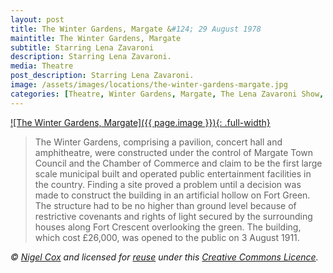 ```yaml
---
layout: post
title: The Winter Gardens, Margate &#124; 29 August 1978
maintitle: The Winter Gardens, Margate
subtitle: Starring Lena Zavaroni
description: Starring Lena Zavaroni.
media: Theatre
post_description: Starring Lena Zavaroni.
image: /assets/images/locations/the-winter-gardens-margate.jpg
categories: [Theatre, Winter Gardens, Margate, The Lena Zavaroni Show, OnThisDay29August]
---
```


[![The Winter Gardens, Margate]({{ page.image }}){: .full-width}](https://www.geograph.org.uk/photo/460492)

> The Winter Gardens, comprising a pavilion, concert hall and amphitheatre, were constructed under the control of Margate Town Council and the Chamber of Commerce and claim to be the first large scale municipal built and operated public entertainment facilities in the country. Finding a site proved a problem until a decision was made to construct the building in an artificial hollow on Fort Green. The structure had to be no higher than ground level because of restrictive covenants and rights of light secured by the surrounding houses along Fort Crescent overlooking the green. The building, which cost £26,000, was opened to the public on 3 August 1911.

<cite>&#169; [Nigel Cox](https://www.geograph.org.uk/profile/2798) and licensed for [reuse](https://www.geograph.org.uk/reuse.php?id=460492) under this [Creative Commons Licence](http://creativecommons.org/licenses/by-sa/2.0/).</cite>
